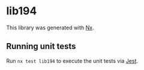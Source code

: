 # lib194

This library was generated with [Nx](https://nx.dev).

## Running unit tests

Run `nx test lib194` to execute the unit tests via [Jest](https://jestjs.io).
